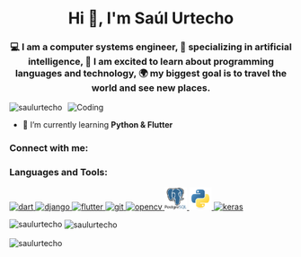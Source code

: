 <h1 align="center">Hi 👋, I'm Saúl Urtecho</h1>
<h3 align="center">💻 I am a computer systems engineer, 🤖 specializing in artificial intelligence, 🧠 I am excited to learn about programming languages ​​and technology, 🌍 my biggest goal is to travel the world and see new places.</h3>
<img align="right" alt="Coding" width="400" src="https://camo.githubusercontent.com/8bf6f6d78abc81fcf9c49f10649423e73ea44bc248e83aaae8759d401c829a84/68747470733a2f2f70687973696373677572756b756c2e66696c65732e776f726470726573732e636f6d2f323031392f30322f6368617261637465722d312e676966">

<p align="left"> <img src="https://komarev.com/ghpvc/?username=saulurtecho&label=Profile%20views&color=0e75b6&style=flat" alt="saulurtecho" /> </p>

- 🌱 I’m currently learning **Python & Flutter**

<h3 align="left">Connect with me:</h3>
<p align="left">
</p>

<h3 align="left">Languages and Tools:</h3>
<p align="left"> <a href="https://dart.dev" target="_blank" rel="noreferrer"> <img src="https://www.vectorlogo.zone/logos/dartlang/dartlang-icon.svg" alt="dart" width="40" height="40"/> </a> <a href="https://www.djangoproject.com/" target="_blank" rel="noreferrer"> <img src="https://cdn.worldvectorlogo.com/logos/django.svg" alt="django" width="40" height="40"/> </a> <a href="https://flutter.dev" target="_blank" rel="noreferrer"> <img src="https://www.vectorlogo.zone/logos/flutterio/flutterio-icon.svg" alt="flutter" width="40" height="40"/> </a> <a href="https://git-scm.com/" target="_blank" rel="noreferrer"> <img src="https://www.vectorlogo.zone/logos/git-scm/git-scm-icon.svg" alt="git" width="40" height="40"/> </a> <a href="https://opencv.org/" target="_blank" rel="noreferrer"> <img src="https://www.vectorlogo.zone/logos/opencv/opencv-icon.svg" alt="opencv" width="40" height="40"/> </a> <a href="https://www.postgresql.org" target="_blank" rel="noreferrer"> <img src="https://raw.githubusercontent.com/devicons/devicon/master/icons/postgresql/postgresql-original-wordmark.svg" alt="postgresql" width="40" height="40"/> </a> <a href="https://www.python.org" target="_blank" rel="noreferrer"> <img src="https://raw.githubusercontent.com/devicons/devicon/master/icons/python/python-original.svg" alt="python" width="40" height="40"/> </a> <a href="https://keras.io/" target="_blank" rel="noreferrer"> <img src="https://www.imagile.fr/wp-content/uploads/2017/05/keras-logo-small-wb.png" alt="keras" width="40" height="40"/> </a> </p>

<p><img align="left" src="https://github-readme-stats.vercel.app/api/top-langs?username=saulurtecho&show_icons=true&locale=en&layout=compact" alt="saulurtecho" /></p>

<p>&nbsp;<img align="center" src="https://github-readme-stats.vercel.app/api?username=saulurtecho&show_icons=true&locale=en" alt="saulurtecho" /></p>

<p><img align="center" src="https://github-readme-streak-stats.herokuapp.com/?user=saulurtecho&" alt="saulurtecho" /></p>
